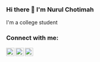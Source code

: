 ### Hi there 👋 I'm Nurul Chotimah


I'm a college student

### Connect with me:

<a href="https://twitter.com/NurulDRamadhan1">
  <img align="left" alt="nurul Twitter" width="22px" src="https://cdn.jsdelivr.net/npm/simple-icons@v3/icons/twitter.svg" />
</a>
<a href="https://www.instagram.com/nurull.e//">
  <img align="left" alt="nurul Instagram" width="22px" src="https://cdn.jsdelivr.net/npm/simple-icons@v3/icons/instagram.svg" />
</a>
<a href="https://web.facebook.com/nurul.g.siregar/">
  <img align="left" alt="nurul Facebook" width="22px" src="https://cdn.jsdelivr.net/npm/simple-icons@v3/icons/facebook.svg" />
</a>
